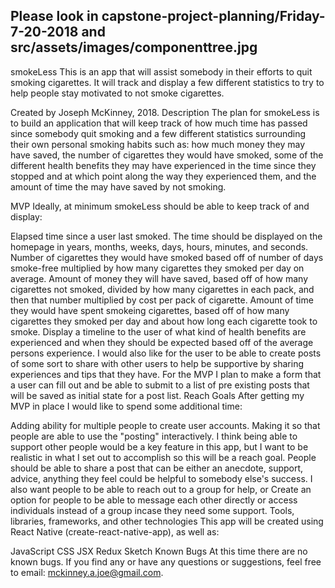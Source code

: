 ## Please look in capstone-project-planning/Friday-7-20-2018 and src/assets/images/componenttree.jpg 

smokeLess
This is an app that will assist somebody in their efforts to quit smoking cigarettes. It will track and display a few different statistics to try to help people stay motivated to not smoke cigarettes.

Created by Joseph McKinney, 2018.
Description
The plan for smokeLess is to build an application that will keep track of how much time has passed since somebody quit smoking and a few different statistics surrounding their own personal smoking habits such as: how much money they may have saved, the number of cigarettes they would have smoked, some of the different health benefits they may have experienced in the time since they stopped and at which point along the way they experienced them, and the amount of time the may have saved by not smoking.

MVP
Ideally, at minimum smokeLess should be able to keep track of and display:

Elapsed time since a user last smoked. The time should be displayed on the homepage in years, months, weeks, days, hours, minutes, and seconds.
Number of cigarettes they would have smoked based off of number of days smoke-free multiplied by how many cigarettes they smoked per day on average.
Amount of money they will have saved, based off of how many cigarettes not smoked, divided by how many cigarettes in each pack, and then that number multiplied by cost per pack of cigarette.
Amount of time they would have spent smokeing cigarettes, based off of how many cigarettes they smoked per day and about how long each cigarette took to smoke.
Display a timeline to the user of what kind of health benefits are experienced and when they should be expected based off of the average persons experience.
I would also like for the user to be able to create posts of some sort to share with other users to help be supportive by sharing experiences and tips that they have. For the MVP I plan to make a form that a user can fill out and be able to submit to a list of pre existing posts that will be saved as initial state for a post list.
Reach Goals
After getting my MVP in place I would like to spend some additional time:

Adding ability for multiple people to create user accounts.
Making it so that people are able to use the "posting" interactively. I think being able to support other people would be a key feature in this app, but I want to be realistic in what I set out to accomplish so this will be a reach goal. People should be able to share a post that can be either an anecdote, support, advice, anything they feel could be helpful to somebody else's success. I also want people to be able to reach out to a group for help, or
Create an option for people to be able to message each other directly or access individuals instead of a group incase they need some support.
Tools, libraries, frameworks, and other technologies
This app will be created using React Native (create-react-native-app), as well as:

JavaScript
CSS
JSX
Redux
Sketch
Known Bugs
At this time there are no known bugs. If you find any or have any questions or suggestions, feel free to email: mckinney.a.joe@gmail.com.

